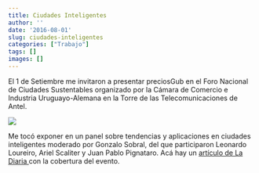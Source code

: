 ```yaml
---
title: Ciudades Inteligentes
author: ''
date: '2016-08-01'
slug: ciudades-inteligentes
categories: ["Trabajo"]
tags: []
images: []
---
```




El 1 de Setiembre me invitaron a presentar preciosGub en el Foro Nacional de Ciudades Sustentables organizado por la Cámara de Comercio e Industria Uruguayo-Alemana en la Torre de las Telecomunicaciones de Antel.


<img  class="static-image" src="/posts/2016-08-12-ciudades-inteligentes_files/ciudades_inteligentes.jpg" />

Me tocó exponer en un panel sobre tendencias y aplicaciones en ciudades inteligentes moderado por Gonzalo Sobral, del que participaron Leonardo Loureiro, Ariel Scaliter y Juan Pablo Pignataro. Acá hay un <a href="https://ladiaria.com.uy/articulo/2016/9/farmakon/">artículo de La Diaria </a>con la cobertura del evento.


